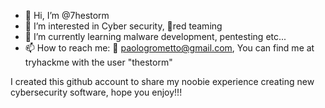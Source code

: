 - 👋 Hi, I’m @7hestorm
- 👀 I’m interested in Cyber security, 🔴red teaming
- 🌱 I’m currently learning malware development, pentesting etc...
- 📫 How to reach me: 📧 paologrometto@gmail.com, You can find me at tryhackme with the user "thestorm"

I created this github account to share my noobie experience creating new cybersecurity software, hope you enjoy!!!
